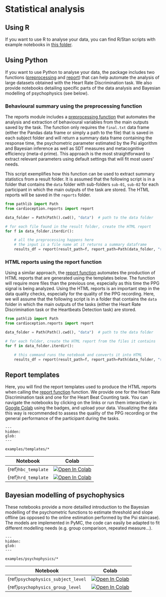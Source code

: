 # Statistical analysis

## Using R

If you want to use R to analyse your data, you can find R/Stan scripts with example notebooks in [this folder](https://github.com/embodied-computation-group/Cardioception/tree/master/docs/source/examples/R).

## Using Python

If you want to use Python to analyse your data, the package includes two functions ([preprocessing](cardioception.reports.preprocessing) and [report](cardioception.reports.report)) that can help automate the analysis of large datasets obtained with the Heart Rate Discrimination task. We also provide notebooks detailing specific parts of the data analysis and Bayesian modelling of psychophysics (see below).

### Behavioural summary using the preprocessing function

The reports module includes a [preprocessing function](cardioception.reports.preprocessing) that automates the analysis and extraction of behavioural variables from the main outputs saved by the task. The function only requires the `final.txt` data frame (either the Pandas data frame or simply a path to the file) that is saved in each subject folder and will return a summary data frame containing the response time, the psychometric parameter estimated by the Psi algorithm and Bayesian inference as well as SDT measures and metacognitive efficiency (meta-d prime). This approach is the most straightforward to extract relevant parameters using default settings that will fit most users' needs.

This script exemplifies how this function can be used to extract summary statistics from a result folder. It is assumed that the following script is in a folder that contains the `data` folder with sub-folders `sub-01`, `sub-02` for each participant in which the main outputs of the task are stored. The HTML reports will be saved in the `reports` folder.

```python
from pathlib import Path
from cardioception.reports import report

data_folder = Path(Path().cwd(), "data")  # path to the data folder

# for each file found in the result folder, create the HTML report
for f in data_folder.iterdir():

    # all the preprocessing happens here
    # the input is a file name at it returns a summary dataframe
    results_df = report(result_path=f, report_path=Path(data_folder, "reports"))
```

### HTML reports using the report function

Using a similar approach, the [report function](cardioception.reports.report) automates the production of HTML reports that are generated using the templates below. The function will require more files than the previous one, especially as this time the PPG signal is being analyzed. Using the HTML reports is an important step in the data quality checks, especially for the quality of the PPG recording. Here, we will assume that the following script is in a folder that contains the `data` folder in which the main outputs of the tasks (either the Heart Rate Discrimination task or the Heartbeats Detection task) are stored.

```python
from pathlib import Path
from cardioception.reports import report

data_folder = Path(Path().cwd(), "data")  # path to the data folder

# for each folder, create the HTML report from the files it contains
for f in data_folder.iterdir():

    # this command runs the notebook and converts it into HTML
    results_df = report(result_path=f, report_path=Path(data_folder, "reports"))
```

## Report templates

Here, you will find the report templates used to produce the HTML reports when calling the [report function](cardioception.reports.report) function. We provide one for the Heart Rate Discrimination task and one for the Heart Beat Counting task. You can navigate the notebooks by clicking on the links or run them interactively in [Google Colab](https://colab.research.google.com/) using the badges, and upload your data. Visualizing the data this way is recommended to assess the quality of the PPG recording or the general performance of the participant during the tasks.

```{toctree}
---
hidden:
glob:
---

examples/templates/*

```

| Notebook | Colab |
| --- | ---|
| {ref}`hbc_template` | [![Open In Colab](https://colab.research.google.com/assets/colab-badge.svg)](https://colab.research.google.com/github/embodied-computation-group/Cardioception/blob/master/docs/source/examples/templates/HeartBeatCounting.ipynb)
| {ref}`hrd_template` | [![Open In Colab](https://colab.research.google.com/assets/colab-badge.svg)](https://colab.research.google.com/github/embodied-computation-group/Cardioception/blob/master/docs/source/examples/templates/HeartRateDiscrimination.ipynb)

## Bayesian modelling of psychophysics

These notebooks provide a more detailled introduction to the Bayesian modelling of the psychometric functions to estimate threshold and slope offline (as opposed to the online estimation performed by the Psi staircase). The models are implemented in PyMC, the code can easily be adapted to fit different modelling needs (e.g. group comparison, repeated measure...).

```{toctree}
---
hidden:
glob:
---

examples/psychophysics/*

```

| Notebook | Colab |
| --- | ---|
| {ref}`psychophysics_subject_level` | [![Open In Colab](https://colab.research.google.com/assets/colab-badge.svg)](https://colab.research.google.com/github/embodied-computation-group/Cardioception/blob/master/docs/source/examples/psychophysics/1-psychophysics_subject_level.ipynb)
| {ref}`psychophysics_group_level` | [![Open In Colab](https://colab.research.google.com/assets/colab-badge.svg)](https://colab.research.google.com/github/embodied-computation-group/Cardioception/blob/master/docs/source/examples/psychophysics/2-psychophysics_group_level.ipynb)
